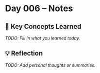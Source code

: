 # Day 006 – Notes

## 🔑 Key Concepts Learned

_TODO: Fill in what you learned today._

## 💡 Reflection

_TODO: Add personal thoughts or summaries._
